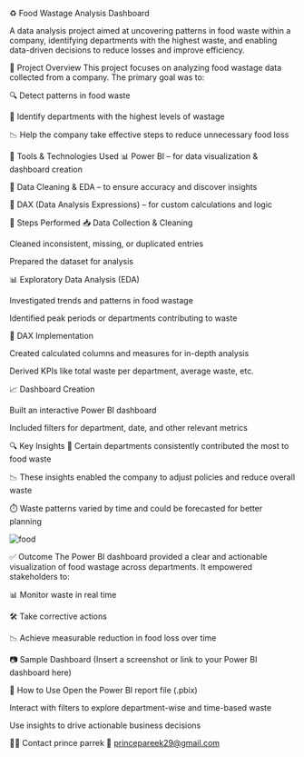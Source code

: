 ♻️ Food Wastage Analysis Dashboard

A data analysis project aimed at uncovering patterns in food waste within a company, identifying departments with the highest waste, and enabling data-driven decisions to reduce losses and improve efficiency.

📌 Project Overview
This project focuses on analyzing food wastage data collected from a company. The primary goal was to:

🔍 Detect patterns in food waste

🏢 Identify departments with the highest levels of wastage

📉 Help the company take effective steps to reduce unnecessary food loss

🧰 Tools & Technologies Used
📊 Power BI – for data visualization & dashboard creation

📄 Data Cleaning & EDA – to ensure accuracy and discover insights

🧠 DAX (Data Analysis Expressions) – for custom calculations and logic

🔧 Steps Performed
📥 Data Collection & Cleaning

Cleaned inconsistent, missing, or duplicated entries

Prepared the dataset for analysis

📊 Exploratory Data Analysis (EDA)

Investigated trends and patterns in food wastage

Identified peak periods or departments contributing to waste

🧠 DAX Implementation

Created calculated columns and measures for in-depth analysis

Derived KPIs like total waste per department, average waste, etc.

📈 Dashboard Creation

Built an interactive Power BI dashboard

Included filters for department, date, and other relevant metrics

🔍 Key Insights
🏢 Certain departments consistently contributed the most to food waste

📉 These insights enabled the company to adjust policies and reduce overall waste

⏱️ Waste patterns varied by time and could be forecasted for better planning

![food](https://github.com/user-attachments/assets/acc2a0ee-89fd-4e3d-b460-62196a7a63e7)


✅ Outcome
The Power BI dashboard provided a clear and actionable visualization of food wastage across departments. It empowered stakeholders to:

📊 Monitor waste in real time

🛠️ Take corrective actions

📉 Achieve measurable reduction in food loss over time

📷 Sample Dashboard
(Insert a screenshot or link to your Power BI dashboard here)

🚀 How to Use
Open the Power BI report file (.pbix)

Interact with filters to explore department-wise and time-based waste

Use insights to drive actionable business decisions

🙋‍♂️ Contact
prince parrek
📧 princepareek29@gmail.com


